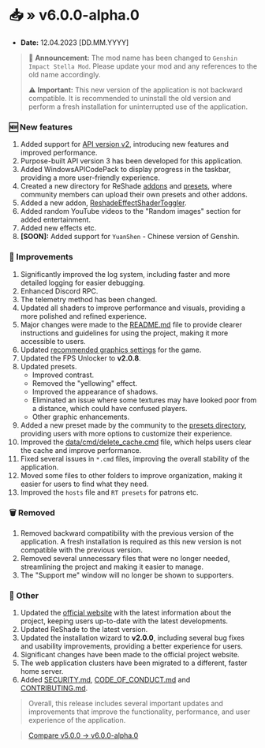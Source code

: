 [//]: # (Title: Changelog for v6.x.x - Stella Mod Docs)
[//]: # (Description: )
[//]: # (Tags: )
[//]: # (Canonical: /genshin-stella-mod/docs?page=changelog_v6)
[//]: # (Contributors: Sefinek)

# 📥 » v6.0.0-alpha.0
- **Date:** 12.04.2023 [DD.MM.YYYY]
> 🎉 **Announcement:** The mod name has been changed to `Genshin Impact Stella Mod`. Please update your mod and any references to the old name accordingly.
>
> ⚠️ **Important:** This new version of the application is not backward compatible. It is recommended to uninstall the old version and perform a fresh installation for uninterrupted use of the application.

### 🆕 New features
1. Added support for [API version v2](https://api.sefinek.net/docs/v2), introducing new features and improved performance.
2. Purpose-built API version 3 has been developed for this application.
3. Added WindowsAPICodePack to display progress in the taskbar, providing a more user-friendly experience.
4. Created a new directory for ReShade [addons](https://github.com/sefinek/Genshin-Impact-ReShade/tree/main/data/reshade/addons) and [presets](https://github.com/sefinek/Genshin-Impact-ReShade/tree/main/data/presets/Made%20by%20community), where community members can upload their own presets and other addons.
5. Added a new addon, [ReshadeEffectShaderToggler](https://github.com/sefinek/Genshin-Impact-ReShade/blob/main/data/reshade/addons/ReshadeEffectShaderToggler.addon).
6. Added random YouTube videos to the "Random images" section for added entertainment.
7. Added new effects etc.
8. **[SOON]:** Added support for `YuanShen` - Chinese version of Genshin.

### 🔑 Improvements
1. Significantly improved the log system, including faster and more detailed logging for easier debugging.
2. Enhanced Discord RPC.
3. The telemetry method has been changed.
4. Updated all shaders to improve performance and visuals, providing a more polished and refined experience.
5. Major changes were made to the [README.md](https://github.com/sefinek/Genshin-Impact-ReShade/blob/main/README.md) file to provide clearer instructions and guidelines for using the project, making it more accessible to users.
6. Updated [recommended graphics settings](https://github.com/sefinek/Genshin-Impact-ReShade#settings-for-game) for the game.
7. Updated the FPS Unlocker to **v2.0.8**.
8. Updated presets.
    - Improved contrast.
    - Removed the "yellowing" effect.
    - Improved the appearance of shadows.
    - Eliminated an issue where some textures may have looked poor from a distance, which could have confused players.
    - Other graphic enhancements.
9. Added a new preset made by the community to the [presets directory](https://github.com/sefinek/Genshin-Impact-ReShade/tree/main/data/presets/Made%20by%20community), providing users with more options to customize their experience.
10. Improved the [data/cmd/delete_cache.cmd](https://github.com/sefinek/Genshin-Impact-ReShade/blob/main/data/cmd/delete_cache.cmd) file, which helps users clear the cache and improve performance.
11. Fixed several issues in `*.cmd` files, improving the overall stability of the application.
12. Moved some files to other folders to improve organization, making it easier for users to find what they need.
13. Improved the `hosts` file and `RT presets` for patrons etc.

### 🗑️ Removed
1. Removed backward compatibility with the previous version of the application. A fresh installation is required as this new version is not compatible with the previous version.
2. Removed several unnecessary files that were no longer needed, streamlining the project and making it easier to manage.
3. The "Support me" window will no longer be shown to supporters.

### 🌠 Other
1. Updated the [official website](https://sefinek.net) with the latest information about the project, keeping users up-to-date with the latest developments.
2. Updated ReShade to the latest version.
3. Updated the installation wizard to **v2.0.0**, including several bug fixes and usability improvements, providing a better experience for users.
4. Significant changes have been made to the official project website.
5. The web application clusters have been migrated to a different, faster home server.
6. Added [SECURITY.md](https://github.com/sefinek/Genshin-Impact-ReShade/blob/main/SECURITY.md), [CODE_OF_CONDUCT.md](https://github.com/sefinek/Genshin-Impact-ReShade/blob/main/CODE_OF_CONDUCT.md) and [CONTRIBUTING.md](https://github.com/sefinek/Genshin-Impact-ReShade/blob/main/CONTRIBUTING.md).

> Overall, this release includes several important updates and improvements that improve the functionality, performance, and user experience of the application.

> [Compare v5.0.0 -> v6.0.0-alpha.0](https://github.com/sefinek/Genshin-Impact-ReShade/compare/v5.0.0...v6.0.0-alpha.0)